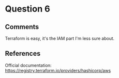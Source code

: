 # Question 6

## Comments
Terraform is easy, it's the IAM part I'm less sure about. 

## References
Official documentation: https://registry.terraform.io/providers/hashicorp/aws